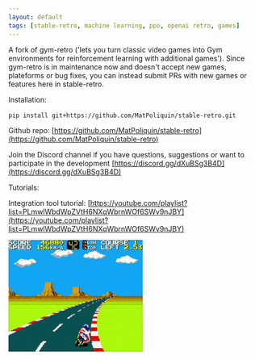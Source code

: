 ```yaml
---
layout: default
tags: [stable-retro, machine learning, ppo, openai retro, games]
---
```


A fork of gym-retro ('lets you turn classic video games into Gym environments for reinforcement learning with additional games').
Since gym-retro is in maintenance now and doesn't accept new games, plateforms or bug fixes, you can instead submit PRs with new games or features here in stable-retro.


Installation:
```bash
pip install git+https://github.com/MatPoliquin/stable-retro.git
```

Github repo:
[https://github.com/MatPoliquin/stable-retro](https://github.com/MatPoliquin/stable-retro)

Join the Discord channel if you have questions, suggestions or want to participate in the development
[https://discord.gg/dXuBSg3B4D](https://discord.gg/dXuBSg3B4D)


Tutorials:

Integration tool tutorial: [https://youtube.com/playlist?list=PLmwlWbdWpZVtH6NXqWbrnWOf6SWv9nJBY](https://youtube.com/playlist?list=PLmwlWbdWpZVtH6NXqWbrnWOf6SWv9nJBY)

![hang-on](./assets/hang-on.gif)